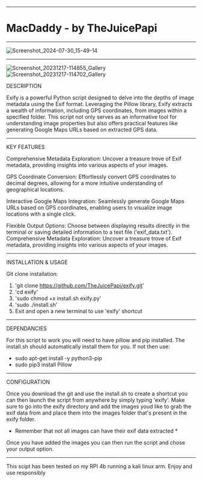 -------------------------------------------------------------------------------------------------------------------------------------------

# MacDaddy - by TheJuicePapi

-------------------------------------------------------------------------------------------------------------------------------------------

![Screenshot_2024-07-30_15-49-14](https://github.com/user-attachments/assets/f41add9f-91ef-4097-8a16-7c4e4bdb0364)


---------------------
![Screenshot_20231217-114855_Gallery](https://github.com/TheJuicePapi/exify/assets/134894632/6f911124-5ffd-449e-80b2-0af6009c91cb)
![Screenshot_20231217-114702_Gallery](https://github.com/TheJuicePapi/exify/assets/134894632/b60d6411-a48a-46b8-a026-26d488f7f2e3)




DESCRIPTION

Exify is a powerful Python script designed to delve into the depths of image metadata using the Exif format. Leveraging the Pillow library, Exify extracts a wealth of information, including GPS coordinates, from images within a specified folder. This script not only serves as an informative tool for understanding image properties but also offers practical features like generating Google Maps URLs based on extracted GPS data. 

-------------------------------
KEY FEATURES

Comprehensive Metadata Exploration: Uncover a treasure trove of Exif metadata, providing insights into various aspects of your images.

GPS Coordinate Conversion: Effortlessly convert GPS coordinates to decimal degrees, allowing for a more intuitive understanding of geographical locations.

Interactive Google Maps Integration: Seamlessly generate Google Maps URLs based on GPS coordinates, enabling users to visualize image locations with a single click.

Flexible Output Options: Choose between displaying results directly in the terminal or saving detailed information to a text file ('exif_data.txt').  Comprehensive Metadata Exploration: Uncover a treasure trove of Exif metadata, providing insights into various aspects of your images.

--------------------------------
 
INSTALLATION & USAGE

Git clone installation:

1. 'git clone https://github.com/TheJuicePapi/exify.git'
2. 'cd exify'
3. 'sudo chmod +x install.sh exify.py'
4. 'sudo ./install.sh'
5. Exit and open a new terminal to use 'exify' shortcut 

-------------------------------

DEPENDANCIES

For this script to work you will need to have pillow and pip installed. The install.sh should automatically install them for you.
If not then use:

* sudo apt-get install -y python3-pip
* sudo pip3 install Pillow

-------------------------------

CONFIGURATION

Once you download the git and use the install.sh to create a shortcut you can then launch the script from anywhere by simply typing 'exify'.
Make sure to go into the exify directory and add the images youd like to grab the exif data from and place them into the images folder that's present in
the exify folder. 

* Remember that not all images can have their exif data extracted *

Once you have added the images you can then run the script and chose your output option.

-------------------------------

This scipt has been tested on my RPI 4b running a kali linux arm.
Enjoy and use responsibly

